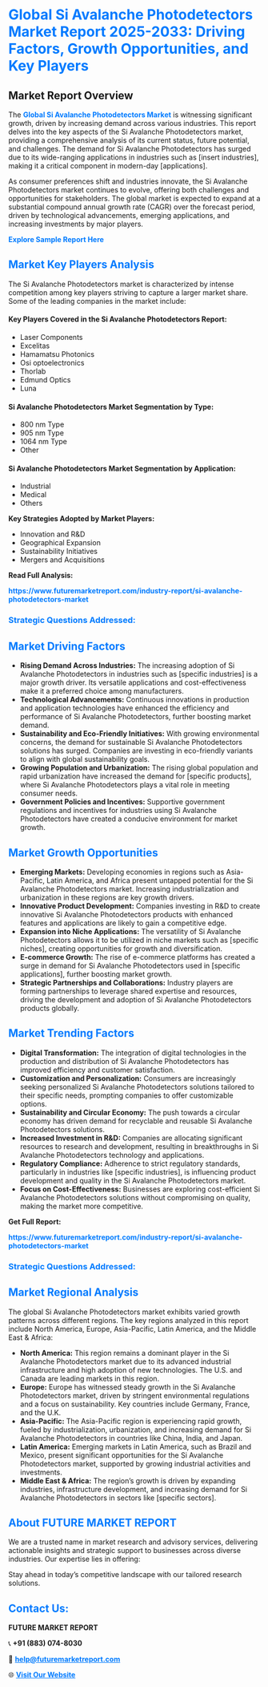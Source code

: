 <h1 style="color: #007BFF;">Global Si Avalanche Photodetectors Market Report 2025-2033: Driving Factors, Growth Opportunities, and Key Players</h1>

<section id="overview">
<h2>Market Report Overview</h2>
<p>The <a href="https://www.futuremarketreport.com/industry-report/si-avalanche-photodetectors-market" style="color: #007BFF; text-decoration: none;"><strong>Global Si Avalanche Photodetectors Market</strong></a> is witnessing significant growth, driven by increasing demand across various industries. This report delves into the key aspects of the Si Avalanche Photodetectors market, providing a comprehensive analysis of its current status, future potential, and challenges. The demand for Si Avalanche Photodetectors has surged due to its wide-ranging applications in industries such as [insert industries], making it a critical component in modern-day [applications].</p>
<p>As consumer preferences shift and industries innovate, the Si Avalanche Photodetectors market continues to evolve, offering both challenges and opportunities for stakeholders. The global market is expected to expand at a substantial compound annual growth rate (CAGR) over the forecast period, driven by technological advancements, emerging applications, and increasing investments by major players.</p>
</section>

<section id="overview">
<p><a href="https://www.futuremarketreport.com/request-sample/reportId=115864" style="color: #007BFF; text-decoration: none;"><strong>Explore Sample Report Here</strong></a></p>
</section>

<section id="key-players">
<h2 style="color: #007BFF;">Market Key Players Analysis</h2>
<p>The Si Avalanche Photodetectors market is characterized by intense competition among key players striving to capture a larger market share. Some of the leading companies in the market include:</p>
<h4>Key Players Covered in the Si Avalanche Photodetectors Report:</h4>
<ul><li>Laser Components</li><li>Excelitas</li><li>Hamamatsu Photonics</li><li>Osi optoelectronics</li><li>Thorlab</li><li>Edmund Optics</li><li>Luna</li></ul>
<h4>Si Avalanche Photodetectors Market Segmentation by Type:</h4>
<ul><li>800 nm Type</li><li>905 nm Type</li><li>1064 nm Type</li><li>Other</li></ul>

<h4>Si Avalanche Photodetectors Market Segmentation by Application:</h4>
<ul><li>Industrial</li><li>Medical</li><li>Others</li></ul>
<p><strong>Key Strategies Adopted by Market Players:</strong></p>
<ul>
<li>Innovation and R&D</li>
<li>Geographical Expansion</li>
<li>Sustainability Initiatives</li>
<li>Mergers and Acquisitions</li>
</ul>
</section>

<section>
<p><strong>Read Full Analysis: </strong></p><a href="https://www.futuremarketreport.com/industry-report/si-avalanche-photodetectors-market" style="color: #007BFF; text-decoration: none;"><strong>https://www.futuremarketreport.com/industry-report/si-avalanche-photodetectors-market</strong></a>
<h3 style="color: #007BFF;">Strategic Questions Addressed:</h3>
</section>

<section id="driving-factors">
<h2 style="color: #007BFF;">Market Driving Factors</h2>
<ul>
<li><strong>Rising Demand Across Industries:</strong> The increasing adoption of Si Avalanche Photodetectors in industries such as [specific industries] is a major growth driver. Its versatile applications and cost-effectiveness make it a preferred choice among manufacturers.</li>
<li><strong>Technological Advancements:</strong> Continuous innovations in production and application technologies have enhanced the efficiency and performance of Si Avalanche Photodetectors, further boosting market demand.</li>
<li><strong>Sustainability and Eco-Friendly Initiatives:</strong> With growing environmental concerns, the demand for sustainable Si Avalanche Photodetectors solutions has surged. Companies are investing in eco-friendly variants to align with global sustainability goals.</li>
<li><strong>Growing Population and Urbanization:</strong> The rising global population and rapid urbanization have increased the demand for [specific products], where Si Avalanche Photodetectors plays a vital role in meeting consumer needs.</li>
<li><strong>Government Policies and Incentives:</strong> Supportive government regulations and incentives for industries using Si Avalanche Photodetectors have created a conducive environment for market growth.</li>
</ul>
</section>

<section id="growth-opportunities">
<h2 style="color: #007BFF;">Market Growth Opportunities</h2>
<ul>
<li><strong>Emerging Markets:</strong> Developing economies in regions such as Asia-Pacific, Latin America, and Africa present untapped potential for the Si Avalanche Photodetectors market. Increasing industrialization and urbanization in these regions are key growth drivers.</li>
<li><strong>Innovative Product Development:</strong> Companies investing in R&D to create innovative Si Avalanche Photodetectors products with enhanced features and applications are likely to gain a competitive edge.</li>
<li><strong>Expansion into Niche Applications:</strong> The versatility of Si Avalanche Photodetectors allows it to be utilized in niche markets such as [specific niches], creating opportunities for growth and diversification.</li>
<li><strong>E-commerce Growth:</strong> The rise of e-commerce platforms has created a surge in demand for Si Avalanche Photodetectors used in [specific applications], further boosting market growth.</li>
<li><strong>Strategic Partnerships and Collaborations:</strong> Industry players are forming partnerships to leverage shared expertise and resources, driving the development and adoption of Si Avalanche Photodetectors products globally.</li>
</ul>
</section>

<section id="trending-factors">
<h2 style="color: #007BFF;">Market Trending Factors</h2>
<ul>
<li><strong>Digital Transformation:</strong> The integration of digital technologies in the production and distribution of Si Avalanche Photodetectors has improved efficiency and customer satisfaction.</li>
<li><strong>Customization and Personalization:</strong> Consumers are increasingly seeking personalized Si Avalanche Photodetectors solutions tailored to their specific needs, prompting companies to offer customizable options.</li>
<li><strong>Sustainability and Circular Economy:</strong> The push towards a circular economy has driven demand for recyclable and reusable Si Avalanche Photodetectors solutions.</li>
<li><strong>Increased Investment in R&D:</strong> Companies are allocating significant resources to research and development, resulting in breakthroughs in Si Avalanche Photodetectors technology and applications.</li>
<li><strong>Regulatory Compliance:</strong> Adherence to strict regulatory standards, particularly in industries like [specific industries], is influencing product development and quality in the Si Avalanche Photodetectors market.</li>
<li><strong>Focus on Cost-Effectiveness:</strong> Businesses are exploring cost-efficient Si Avalanche Photodetectors solutions without compromising on quality, making the market more competitive.</li>
</ul>
</section>

<section>
<p><strong>Get Full Report: </strong></p><a href="https://www.futuremarketreport.com/industry-report/si-avalanche-photodetectors-market" style="color: #007BFF; text-decoration: none;"><strong>https://www.futuremarketreport.com/industry-report/si-avalanche-photodetectors-market</strong></a>
<h3 style="color: #007BFF;">Strategic Questions Addressed:</h3>
</section>


<section id="regional-analysis">
<h2 style="color: #007BFF;">Market Regional Analysis</h2>
<p>The global Si Avalanche Photodetectors market exhibits varied growth patterns across different regions. The key regions analyzed in this report include North America, Europe, Asia-Pacific, Latin America, and the Middle East & Africa:</p>
<ul>
<li><strong>North America:</strong> This region remains a dominant player in the Si Avalanche Photodetectors market due to its advanced industrial infrastructure and high adoption of new technologies. The U.S. and Canada are leading markets in this region.</li>
<li><strong>Europe:</strong> Europe has witnessed steady growth in the Si Avalanche Photodetectors market, driven by stringent environmental regulations and a focus on sustainability. Key countries include Germany, France, and the U.K.</li>
<li><strong>Asia-Pacific:</strong> The Asia-Pacific region is experiencing rapid growth, fueled by industrialization, urbanization, and increasing demand for Si Avalanche Photodetectors in countries like China, India, and Japan.</li>
<li><strong>Latin America:</strong> Emerging markets in Latin America, such as Brazil and Mexico, present significant opportunities for the Si Avalanche Photodetectors market, supported by growing industrial activities and investments.</li>
<li><strong>Middle East & Africa:</strong> The region’s growth is driven by expanding industries, infrastructure development, and increasing demand for Si Avalanche Photodetectors in sectors like [specific sectors].</li>
</ul>
</section>

<footer>
<h2 style="color: #007BFF;">About FUTURE MARKET REPORT</h2>
<p>We are a trusted name in market research and advisory services, delivering actionable insights and strategic support to businesses across diverse industries. Our expertise lies in offering:</p>

<p>Stay ahead in today’s competitive landscape with our tailored research solutions.</p>

<h2 style="color: #007BFF;">Contact Us:</h2>
<p><strong>FUTURE MARKET REPORT</strong></p>
<p>📞 <strong>+91 (883) 074-8030</strong></p>
<p>📧 <strong><a href="mailto:help@futuremarketreport.com" style="color: #007BFF;">help@futuremarketreport.com</a></strong></p>
<p>🌐 <strong><a href="https://www.futuremarketreport.com/" style="color: #007BFF;">Visit Our Website</a></strong></p>
</footer>